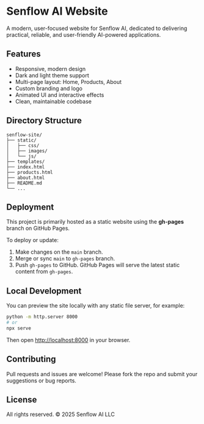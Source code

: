 # Senflow AI Website

A modern, user-focused website for Senflow AI, dedicated to delivering practical, reliable, and user-friendly AI-powered applications.

## Features
- Responsive, modern design
- Dark and light theme support
- Multi-page layout: Home, Products, About
- Custom branding and logo
- Animated UI and interactive effects
- Clean, maintainable codebase

## Directory Structure
```
senflow-site/
├── static/
│   ├── css/
│   ├── images/
│   └── js/
├── templates/
├── index.html
├── products.html
├── about.html
├── README.md
└── ...
```

## Deployment
This project is primarily hosted as a static website using the **gh-pages** branch on GitHub Pages.

To deploy or update:
1. Make changes on the `main` branch.
2. Merge or sync `main` to `gh-pages` branch.
3. Push `gh-pages` to GitHub. GitHub Pages will serve the latest static content from `gh-pages`.

## Local Development
You can preview the site locally with any static file server, for example:

```bash
python -m http.server 8000
# or
npx serve
```
Then open [http://localhost:8000](http://localhost:8000) in your browser.

## Contributing
Pull requests and issues are welcome! Please fork the repo and submit your suggestions or bug reports.

## License
All rights reserved. © 2025 Senflow AI LLC 